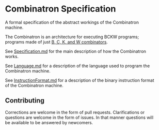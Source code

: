 # Combinatron Specification

A formal specification of the abstract workings of the Combinatron machine.

The Combinatron is an architecture for executing BCKW programs; programs made of
just [B, C, K, and W combinators](https://en.wikipedia.org/wiki/B,_C,_K,_W_system).

See [Specification.md](Specification.md) for the main description of how the
Combinatron works.

See [Language.md](Language.md) for a description of the language used to program
the Combinatron machine.

See [InstructionFormat.md](InstructionFormat.md) for a description of the binary
instruction format of the Combinatron machine.

## Contributing

Corrections are welcome in the form of pull requests. Clarifications or
questions are welcome in the form of issues. In that manner questions will be
available to be answered by newcomers.
